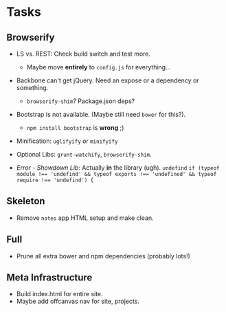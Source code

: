 Tasks
=====

## Browserify

* LS vs. REST: Check build switch and test more.
    * Maybe move **entirely** to `config.js` for everything...
* Backbone can't get jQuery. Need an expose or a dependency or something.
    * `browserify-shim`? Package.json deps?
* Bootstrap is not available. (Maybe still need `bower` for this?).
    * `npm install bootstrap` is **wrong** ;)
* Minification: `uglifyify` or `minifyify`
* Optional Libs: `grunt-watchify`, `browserify-shim`.

* *Error - Showdown Lib*: Actually **in** the library (ugh). `undefind`
  `if (typeof module !== 'undefind' && typeof exports !== 'undefined' && typeof require !== 'undefind') {`

## Skeleton

* Remove `notes` app HTML setup and make clean.

## Full

* Prune all extra bower and npm dependencies (probably lots!)

## Meta Infrastructure

* Build index.html for entire site.
* Maybe add offcanvas nav for site, projects.
